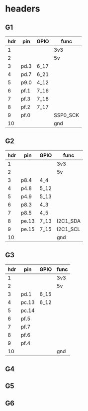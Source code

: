 # headers


## G1

|hdr| pin  | GPIO| func |
|---| ---- |-----| -----|
| 1 |||3v3|
| 2 |||5v|
| 3 |pd.3|6_17| |
| 4 |pd.7|6_21| |
| 5 |p9.0|4_12 | |
| 6 |pf.1|7_16 | |
| 7 |pf.3|7_18 | |
| 8 |pf.2|7_17 | |
| 9 |pf.0| |SSP0_SCK |
| 10| ||gnd|
 
## G2

|hdr| pin  | GPIO| func |
|---| ---- |-----| -----|
| 1 |||3v3|
| 2 |||5v|
| 3 |p8.4|4_4| |
| 4 |p4.8|5_12| |
| 5 |p4.9|5_13 | |
| 6 |p8.3|4_3 | |
| 7 |p8.5|4_5 | |
| 8 |pe.13|7_13|I2C1_SDA |
| 9 |pe.15|7_15|I2C1_SCL |
| 10| ||gnd|


## G3

|hdr| pin  | GPIO| func |
|---| ---- |-----| -----|
| 1 |||3v3|
| 2 |||5v|
| 3 |pd.1|6_15| |
| 4 |pc.13|6_12| |
| 5 |pc.14| | |
| 6 |pf.5| | |
| 7 |pf.7| | |
| 8 |pf.6|| |
| 9 |pf.4|| |
| 10| ||gnd|


## G4


## G5


## G6

